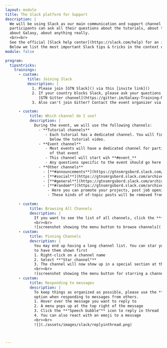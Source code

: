 ```yaml
---
layout: module
title: The Slack platform for Support
description: |
  We will be using Slack as our main communication and support channel. This is where
  participants can ask all their questions about the tutorials, about the science,
  about Galaxy, about anything really.
  <br><br>
  See the official [Slack help center](https://slack.com/help) for an in-depth guide to Slack.
  Below we list the most important Slack tips & tricks in the context of GTN training.
module: false

program:
  tipsntricks:
    trainings:
      - custom:
          title: Joining Slack
          description: |
            1. Please join [GTN Slack]() via this [invite link]()
            2. If your country blocks Slack, please ask your questions on our
               [GTN Gitter channel](https://gitter.im/Galaxy-Training-Network/Lobby)
            3. Also can't join Gitter? Contact the event organizer via e-mail (see event page)

      - custom:
           title: Which channel do I use?
           description: |
             During the event, we will use the following channels:
               - **Tutorial channels**
                  - Each tutorial has a dedicated channel. You will find the link to this channel
                    below the tutorial video.
               - **Event channel**
                  - Most events will have a dedicated channel for participants and instructors
                    of that event
                  - This channel will start wih **#event_**
                  - Any questions specific to the event should go here
               - **Other channels**
                 - [**#announcements**](https://gtnsmrgsbord.slack.com/archives/C01ES8R0RNG): Only instructors can post here; keep an eye on this channel for important announcements.
                 - [**#social**](https://gtnsmrgsbord.slack.com/archives/C01EDBVMHBQ): introduce yourself, chat with each other, socialize, have fun!
                 - [**#general**](https://gtnsmrgsbord.slack.com/archives/C01MNM98X9V): any general questions about the GTN, Galaxy, Slack, etc can go here
                 - [**#random**](https://gtnsmrgsbord.slack.com/archives/C01LZ06AZ9P): for anything off-topic.
                   - Here you can promote your projects, post job openings, and anything else you think might be of interest to people here, but is not related to training.
                   - These kinds of of-topic posts will be removed from other channels

      - custom:
           title: Browsing All Channels
           description: |
             If you want to see the list of all channels, click the **+** icon behind *Channels* on the left menu
             <br><br>
             ![screenshot showing the menu button to browse channels](./assets/images/slack/browsechannels.png)
      - custom:
           title: Pinning Channels
           description: |
             You may end up having a long channel list. You can star your favorite channels
             to have them shown first
             1. Right-click on a channel name
             2. Select **"Star channel"**
             3. The channel will now show up in a special section at the top of the left menu
             <br><br>
             ![screenshot showing the menu button for starring a channel](./assets/images/slack/starchannel.png)
      - custom:
           title: Responding to messages
           description: |
             To keep things as organized as possible, please use the **reply in thread**
             option when responding to messages from others.
             1. Hover over the message you want to reply to
             2. A menu pops up at the top right of the message
             3. Click the **"Speech bubble"** icon to reply in thread
             4. You can also react with an emoji to a message
             <br><br>
             ![](./assets/images/slack/replyinthread.png)



---
```

